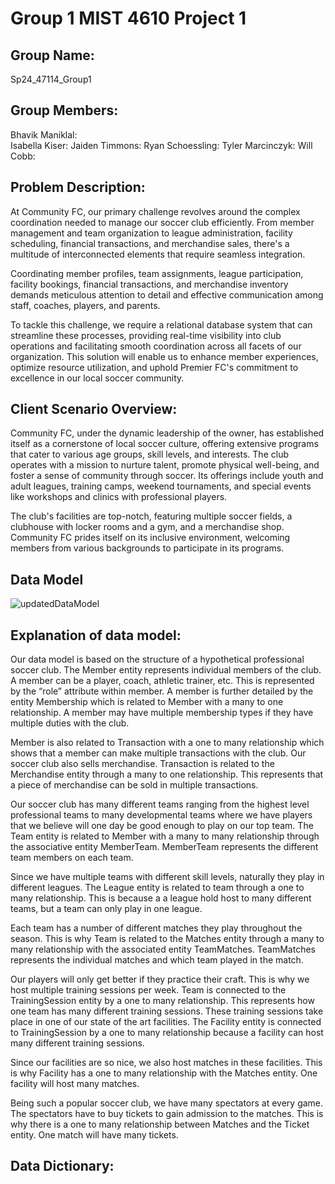 # Group 1 MIST 4610 Project 1
## Group Name:
Sp24_47114_Group1

## Group Members:
Bhavik Maniklal:  
Isabella Kiser:
Jaiden Timmons:
Ryan Schoessling:
Tyler Marcinczyk:
Will Cobb: 

## Problem Description: 

At Community FC, our primary challenge revolves around the complex coordination needed to manage our soccer club efficiently. From member management and team organization to league administration, facility scheduling, financial transactions, and merchandise sales, there's a multitude of interconnected elements that require seamless integration.

Coordinating member profiles, team assignments, league participation, facility bookings, financial transactions, and merchandise inventory demands meticulous attention to detail and effective communication among staff, coaches, players, and parents.

To tackle this challenge, we require a relational database system that can streamline these processes, providing real-time visibility into club operations and facilitating smooth coordination across all facets of our organization. This solution will enable us to enhance member experiences, optimize resource utilization, and uphold Premier FC's commitment to excellence in our local soccer community.


## Client Scenario Overview:

Community FC, under the dynamic leadership of the owner, has established itself as a cornerstone of local soccer culture, offering extensive programs that cater to various age groups, skill levels, and interests. The club operates with a mission to nurture talent, promote physical well-being, and foster a sense of community through soccer. Its offerings include youth and adult leagues, training camps, weekend tournaments, and special events like workshops and clinics with professional players.

The club's facilities are top-notch, featuring multiple soccer fields, a clubhouse with locker rooms and a gym, and a merchandise shop. Community FC prides itself on its inclusive environment, welcoming members from various backgrounds to participate in its programs.

## Data Model

![updatedDataModel](https://github.com/BhavikManiklal/Soccer-Team-Group-1/assets/150094078/b25e9a7d-0bc4-474f-b97f-7782484e9b8d)


## Explanation of data model:

Our data model is based on the structure of a hypothetical professional soccer club. The Member entity represents individual members of the club. A member can be a player, coach, athletic trainer, etc. This is represented by the “role” attribute within member. A member is further detailed by the entity Membership which is related to Member with a many to one relationship. A member may have multiple membership types if they have multiple duties with the club. 

Member is also related to Transaction with a one to many relationship which shows that a member can make multiple transactions with the club. Our soccer club also sells merchandise. Transaction is related to the Merchandise entity through a many to one relationship. This represents that a piece of merchandise can be sold in multiple transactions.

Our soccer club has many different teams ranging from the highest level professional teams to many developmental teams where we have players that we believe will one day be good enough to play on our top team. The Team entity is related to Member with a many to many relationship through the associative entity MemberTeam. MemberTeam represents the different team members on each team.

Since we have multiple teams with different skill levels, naturally they play in different leagues. The League entity is related to team through a one to many relationship. This is because a a league hold host to many different teams, but a team can only play in one league.

Each team has a number of different matches they play throughout the season. This is why Team is related to the Matches entity through a many to many relationship with the associated entity TeamMatches. TeamMatches represents the individual matches and which team played in the match.

Our players will only get better if they practice their craft. This is why we host multiple training sessions per week. Team is connected to the TrainingSession entity by a one to many relationship. This represents how one team has many different training sessions. These training sessions take place in one of our state of the art facilities. The Facility entity is connected to TrainingSession by a one to many relationship because a facility can host many different training sessions.

Since our facilities are so nice, we also host matches in these facilities. This is why Facility has a one to many relationship with the Matches entity. One facility will host many matches.

Being such a popular soccer club, we have many spectators at every game. The spectators have to buy tickets to gain admission to the matches. This is why there is a one to many relationship between Matches and the Ticket entity. One match will have many tickets.


## Data Dictionary:














